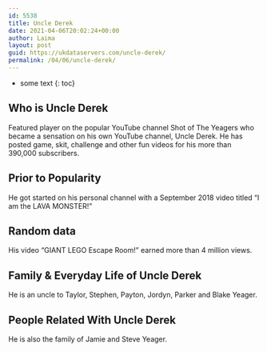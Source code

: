 ```yaml
---
id: 5538
title: Uncle Derek
date: 2021-04-06T20:02:24+00:00
author: Laima
layout: post
guid: https://ukdataservers.com/uncle-derek/
permalink: /04/06/uncle-derek/
---
```


* some text
{: toc}


## Who is Uncle Derek
                  
                  
                  
Featured player on the popular YouTube channel Shot of The Yeagers who became a sensation on his own YouTube channel, Uncle Derek. He has posted game, skit, challenge and other fun videos for his more than 390,000 subscribers.
                  
              
            
              
            
                
                
                
## Prior to Popularity
                  
                  
                  
He got started on his personal channel with a September 2018 video titled &#8220;I am the LAVA MONSTER!&#8221;
                  
              
            
              
            
                
                
                
## Random data
                  
                  
                  
His video &#8220;GIANT LEGO Escape Room!&#8221; earned more than 4 million views.
                  
              
            
              
            
                
                
                
## Family & Everyday Life of Uncle Derek
                  
                  
                  
He is an uncle to Taylor, Stephen, Payton, Jordyn, Parker and Blake Yeager.
                  
              
            
              
            
                
                
                
## People Related With Uncle Derek
                  
                  
                  
He is also the family of Jamie and Steve Yeager.
                  
              
            
              
            
                
              
            
              
              
            
            
              
            
          
          
          